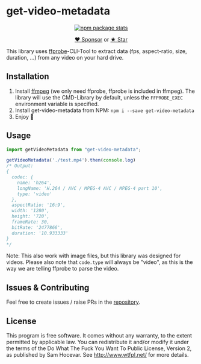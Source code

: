 # get-video-metadata

<p align="center"><a href="https://nodei.co/npm/get-video-metadata/"><img alt="npm package stats" src="https://nodei.co/npm/get-video-metadata.png"></a></p>
<p align="center"><a href="https://github.com/scderox/video-metadata?sponsor=1">&hearts; Sponsor</a> or <a href="https://github.com/SCDerox/video-metadata">★ Star</a></p>

This library uses [ffprobe](https://ffmpeg.org/ffprobe.html)-CLI-Tool to extract data (fps, aspect-ratio, size, duration,
…) from any video on your hard drive.

## Installation

1. Install [ffmpeg](https://ffmpeg.org/download.html) (we only need ffprobe, ffprobe is included in ffmpeg). The library
   will use the CMD-Library by default, unless the `FFPROBE_EXEC` environment variable is specified.
2. Install get-video-metadata from NPM: `npm i --save get-video-metadata`
3. Enjoy 🎉

## Usage

```javascript
import getVideoMetadata from "get-video-metadata";

getVideoMetadata('./test.mp4').then(console.log)
/* Output: 
{
  codec: {
    name: 'h264',
    longName: 'H.264 / AVC / MPEG-4 AVC / MPEG-4 part 10',
    type: 'video'
  },
  aspectRatio: '16:9',
  width: '1280',
  height: '720',
  frameRate: 30,
  bitRate: '2477866',
  duration: '10.933333'
}
*/
```

Note: This also work with image files, but this library was designed for videos. Please also note that `code.type` will
always be "video", as this is the way we are telling ffprobe to parse the video.

## Issues & Contributing

Feel free to create issues / raise PRs in the [repository](https://github.com/SCDerox/video-metadata).

## License

This program is free software. It comes without any warranty, to the extent permitted by applicable law. You can
redistribute it and/or modify it under the terms of the Do What The Fuck You Want To Public License, Version 2, as
published by Sam Hocevar. See http://www.wtfpl.net/ for more details.